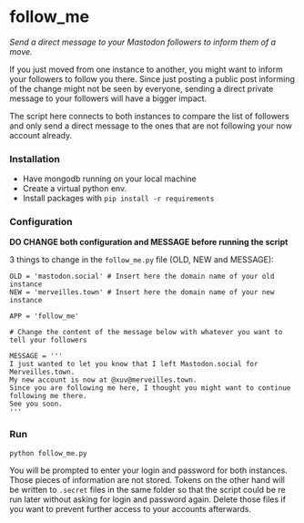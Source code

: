 # follow_me
_Send a direct message to your Mastodon followers to inform them of a move._

If you just moved from one instance to another, you might want to inform your followers to follow you there. 
Since just posting a public post informing of the change might not be seen by everyone, sending a direct private message to your followers will have a bigger impact.

The script here connects to both instances to compare the list of followers and only send a direct message to the ones that are not following your now account already.

### Installation

 - Have mongodb running on your local machine
 - Create a virtual python env.
 - Install packages with `pip install -r requirements`
 
### Configuration

**DO CHANGE both configuration and MESSAGE before running the script**

3 things to change in the `follow_me.py` file (OLD, NEW and MESSAGE):

```
OLD = 'mastodon.social' # Insert here the domain name of your old instance
NEW = 'merveilles.town' # Insert here the domain name of your new instance

APP = 'follow_me'

# Change the content of the message below with whatever you want to tell your followers

MESSAGE = '''
I just wanted to let you know that I left Mastodon.social for Merveilles.town.
My new account is now at @xuv@merveilles.town.
Since you are following me here, I thought you might want to continue following me there.
See you soon.
'''
```


### Run

`python follow_me.py`

You will be prompted to enter your login and password for both instances. Those pieces of information are not stored. 
Tokens on the other hand will be written to `.secret` files in the same folder so that the script could be re run later without asking for login and password again.
Delete those files if you want to prevent further access to your accounts afterwards.
